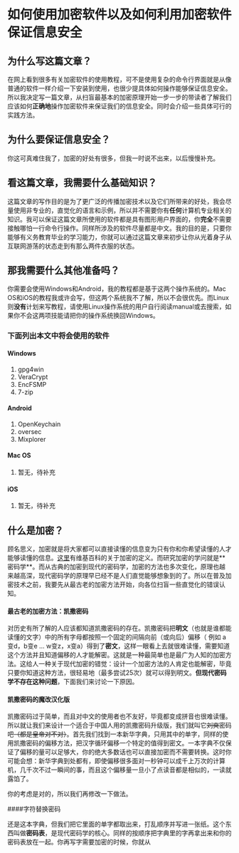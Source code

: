 # 如何使用加密软件以及如何利用加密软件保证信息安全

## 为什么写这篇文章？

在网上看到很多有关加密软件的使用教程，可不是使用复杂的命令行界面就是从像普通的软件一样介绍一下安装到使用，也很少提具体如何操作能够保证信息安全。所以我决定写一篇文章，从扫盲最基本的加密原理开始一步一步的带读者了解我们应该如何**正确地**操作加密软件来保证我们的信息安全。同时会介绍一些具体可行的实践方法。

## 为什么要保证信息安全？

你这可真难住我了，加密的好处有很多，但我一时说不出来，以后慢慢补充。

## 看这篇文章，我需要什么基础知识？

这篇文章的写作目的是为了更广泛的传播加密技术以及它们所带来的好处，我会尽量使用非专业的，直觉化的语言和示例，所以并不需要你有**任何**计算机专业相关的知识。我可以保证这篇文章所使用的软件都是具有图形用户界面的，你**完全**不需要接触哪怕一行命令行操作。同样所涉及的软件尽量都是中文。我的目的是，只要你能够有义务教育毕业的学习能力，你就可以通过这篇文章来初步让你从光着身子从互联网游荡的状态走到有那么两件衣服的状态。

## 那我需要什么其他准备吗？

你需要会使用Windows和Android，我的教程都是基于这两个操作系统的。Mac OS和iOS的教程我或许会写，但这两个系统我不了解，所以不会很优先。而Linux则**没有**计划来写教程，请使用Linux操作系统的用户自行阅读manual或去搜索，如果你不会这两项技能请把你的操作系统换回Windows。

### 下面列出本文中将会使用的软件

#### Windows

1. gpg4win
2. VeraCrypt
3. EncFSMP
4. 7-zip

#### Android

1. OpenKeychain
2. oversec
3. Mixplorer

#### Mac OS

1. 暂无，待补充

#### iOS

1. 暂无，待补充

## 什么是加密？

顾名思义，加密就是将大家都可以直接读懂的信息变为只有你和你希望读懂的人才能够读懂的信息。[这里]([https://zh.wikipedia.org/wiki/%E5%8A%A0%E5%AF%86](https://zh.wikipedia.org/wiki/加密))有维基百科的关于加密的定义。而研究加密的学问就是**密码学**。而从古典的加密到现代的密码学，加密的方法也多次变化，原理也越来越高深，现代密码学的原理早已经不是人们直觉能够想象到的了。所以在普及加密技术之前，我要先从最古老的加密方法开始，向各位扫盲一些直觉化的错误认知。

#### 最古老的加密方法：凯撒密码

对历史有所了解的人应该都知道凯撒密码的存在。凯撒密码把**明文**（也就是谁都能读懂的文字）中的所有字母都按照一个固定的间隔向前（或向后）偏移（ 例如 a变d，b变e ... w变z，x变a）得到了**密文**，这样一眼看上去就很难读懂，需要知道这个方法并且知道偏移的人才能解密。这就是一种最简单也是最广为人知的加密方法。这给人一种关于现代加密的错觉：设计一个加密方法的人肯定也能解密，毕竟只要你知道这种方法，很轻易地（最多尝试25次）就可以得到明文。**但现代密码学不存在这种问题**，下面我们来讨论一下原因。

#### 凯撒密码的魔改汉化版

凯撒密码过于简单，而且对中文的使用者也不友好，毕竟都变成拼音也很难读懂。所以就让我们来设计一个适合于中国人用的凯撒密码升级版，我们就叫它~~刘奭~~密码吧~~（都是皇帝对不对）~~。首先我们找到一本新华字典，只用其中的单字，同样的使用凯撒密码的偏移方法，把汉字循环偏移一个特定的值得到密文。一本字典不仅保证了偏移的量可以足够大，你的绝大多数话也可以直接加密而不需要转换。这时你可能会想：新华字典到处都有，即使偏移很多面对一秒钟可以成千上万次的计算机，几千次不过一瞬间的事，而且这个偏移量一旦小了点读音都是相似的，一读就露馅了。

你的考虑是对的，所以我们再修改一下做法。

####字符替换密码

还是这本字典，但我们把它里面的单字都取出来，打乱顺序并写进一张纸。这个东西叫做**密码表**，是现代密码学的核心。同样的按顺序把字典里的字再拿出来和你的密码表放在一起。你再写字需要加密的时候，你就从



